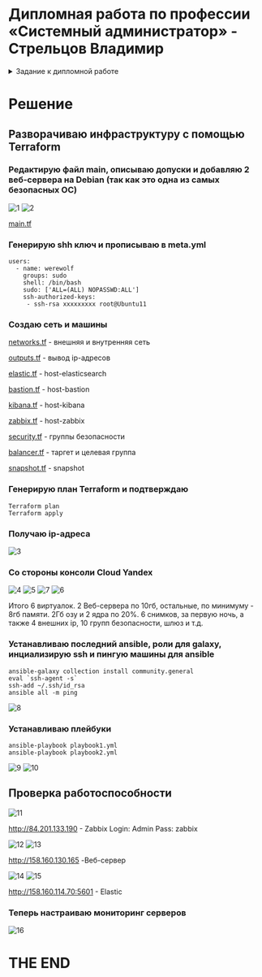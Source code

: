 # Дипломная работа по профессии «Системный администратор» - Стрельцов Владимир

<details>
#<summary>Задание к дипломной работе</summary>
#  Дипломная работа по профессии «Системный администратор»

Содержание
==========
* [Задача](#Задача)
* [Инфраструктура](#Инфраструктура)
    * [Сайт](#Сайт)
    * [Мониторинг](#Мониторинг)
    * [Логи](#Логи)
    * [Сеть](#Сеть)
    * [Резервное копирование](#Резервное-копирование)
    * [Дополнительно](#Дополнительно)
* [Выполнение работы](#Выполнение-работы)
* [Критерии сдачи](#Критерии-сдачи)
* [Как правильно задавать вопросы дипломному руководителю](#Как-правильно-задавать-вопросы-дипломному-руководителю) 

---------

## Задача
Ключевая задача — разработать отказоустойчивую инфраструктуру для сайта, включающую мониторинг, сбор логов и резервное копирование основных данных. Инфраструктура должна размещаться в [Yandex Cloud](https://cloud.yandex.com/) и отвечать минимальным стандартам безопасности: запрещается выкладывать токен от облака в git. Используйте [инструкцию](https://cloud.yandex.ru/docs/tutorials/infrastructure-management/terraform-quickstart#get-credentials).

**Перед началом работы над дипломным заданием изучите [Инструкция по экономии облачных ресурсов](https://github.com/netology-code/devops-materials/blob/master/cloudwork.MD).**

## Инфраструктура
Для развёртки инфраструктуры используйте Terraform и Ansible.  

Не используйте для ansible inventory ip-адреса! Вместо этого используйте fqdn имена виртуальных машин в зоне ".ru-central1.internal". Пример: example.ru-central1.internal  

Важно: используйте по-возможности **минимальные конфигурации ВМ**:2 ядра 20% Intel ice lake, 2-4Гб памяти, 10hdd, прерываемая. 

**Так как прерываемая ВМ проработает не больше 24ч, перед сдачей работы на проверку дипломному руководителю сделайте ваши ВМ постоянно работающими.**

Ознакомьтесь со всеми пунктами из этой секции, не беритесь сразу выполнять задание, не дочитав до конца. Пункты взаимосвязаны и могут влиять друг на друга.

### Сайт
Создайте две ВМ в разных зонах, установите на них сервер nginx, если его там нет. ОС и содержимое ВМ должно быть идентичным, это будут наши веб-сервера.

Используйте набор статичных файлов для сайта. Можно переиспользовать сайт из домашнего задания.

Создайте [Target Group](https://cloud.yandex.com/docs/application-load-balancer/concepts/target-group), включите в неё две созданных ВМ.

Создайте [Backend Group](https://cloud.yandex.com/docs/application-load-balancer/concepts/backend-group), настройте backends на target group, ранее созданную. Настройте healthcheck на корень (/) и порт 80, протокол HTTP.

Создайте [HTTP router](https://cloud.yandex.com/docs/application-load-balancer/concepts/http-router). Путь укажите — /, backend group — созданную ранее.

Создайте [Application load balancer](https://cloud.yandex.com/en/docs/application-load-balancer/) для распределения трафика на веб-сервера, созданные ранее. Укажите HTTP router, созданный ранее, задайте listener тип auto, порт 80.

Протестируйте сайт
`curl -v <публичный IP балансера>:80` 

### Мониторинг
Создайте ВМ, разверните на ней Zabbix. На каждую ВМ установите Zabbix Agent, настройте агенты на отправление метрик в Zabbix. 

Настройте дешборды с отображением метрик, минимальный набор — по принципу USE (Utilization, Saturation, Errors) для CPU, RAM, диски, сеть, http запросов к веб-серверам. Добавьте необходимые tresholds на соответствующие графики.

### Логи
Cоздайте ВМ, разверните на ней Elasticsearch. Установите filebeat в ВМ к веб-серверам, настройте на отправку access.log, error.log nginx в Elasticsearch.

Создайте ВМ, разверните на ней Kibana, сконфигурируйте соединение с Elasticsearch.

### Сеть
Разверните один VPC. Сервера web, Elasticsearch поместите в приватные подсети. Сервера Zabbix, Kibana, application load balancer определите в публичную подсеть.

Настройте [Security Groups](https://cloud.yandex.com/docs/vpc/concepts/security-groups) соответствующих сервисов на входящий трафик только к нужным портам.

Настройте ВМ с публичным адресом, в которой будет открыт только один порт — ssh.  Эта вм будет реализовывать концепцию  [bastion host]( https://cloud.yandex.ru/docs/tutorials/routing/bastion) . Синоним "bastion host" - "Jump host". Подключение  ansible к серверам web и Elasticsearch через данный bastion host можно сделать с помощью  [ProxyCommand](https://docs.ansible.com/ansible/latest/network/user_guide/network_debug_troubleshooting.html#network-delegate-to-vs-proxycommand) . Допускается установка и запуск ansible непосредственно на bastion host.(Этот вариант легче в настройке)

### Резервное копирование
Создайте snapshot дисков всех ВМ. Ограничьте время жизни snaphot в неделю. Сами snaphot настройте на ежедневное копирование.
</details>

# Решение

## Разворачиваю инфраструктуру с помощью Terraform

### Редактирую файл main, описываю допуски и добавляю 2 веб-сервера на Debian (так как это одна из самых безопасных ОС)
![1](/img/1.png)
![2](/img/2.png)

[main.tf](/main.tf)


### Генерирую shh ключ и прописываю в meta.yml

```
users:
  - name: werewolf
    groups: sudo
    shell: /bin/bash
    sudo: ['ALL=(ALL) NOPASSWD:ALL']
    ssh-authorized-keys:
     - ssh-rsa ххххххххх root@Ubuntu11
```
### Создаю сеть и машины

[networks.tf](/networks.tf) - внешняя и внутренняя сеть

[outputs.tf](/outputs.tf) - вывод ip-адресов

[elastic.tf](/elastic.tf) - host-elasticsearch

[bastion.tf](/bastion.tf) - host-bastion

[kibana.tf](/kibana.tf) - host-kibana

[zabbix.tf](/zabbix.tf) - host-zabbix

[security.tf](/security.tf) - группы безопасности

[balancer.tf](/balancer.tf) - таргет и целевая группа 

[snapshot.tf](/snapshot.tf) - snapshot

### Генерирую план Terraform и подтверждаю
```
Terraform plan
Terraform apply
```
### Получаю  ip-адреса

![3](/img/3.png)


### Со стороны консоли Cloud Yandex

![4](/img/4.png)
![5](/img/5.png)
![7](/img/7.png)
![6](/img/6.png)

Итого 6 виртуалок. 2 Веб-сервера по 10гб, остальные, по минимуму - 8гб памяти. 2Гб озу и 2 ядра по 20%. 6 снимков, за первую ночь, а также 4 внешних ip, 10 групп безопасности, шлюз и т.д.


### Устанавливаю последний ansible, роли для galaxy, инциализирую ssh и пингую машины для ansible

```
ansible-galaxy collection install community.general
eval `ssh-agent -s`
ssh-add ~/.ssh/id_rsa
ansible all -m ping
```
![8](/img/8.png)

### Устанавливаю плейбуки
```
ansible-playbook playbook1.yml
ansible-playbook playbook2.yml
```
![9](/img/9.png)
![10](/img/10.png)

## Проверка работоспособности
![11](/img/11.png)

http://84.201.133.190 - Zabbix
Login: Admin
Pass: zabbix

![12](/img/12.png)
![13](/img/13.png)

http://158.160.130.165 -Веб-сервер

![14](/img/14.png)
![15](/img/15.png)

http://158.160.114.70:5601 - Elastic

### Теперь настраиваю мониторинг серверов

![16](/img/16.png)

# THE END
